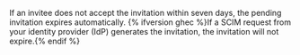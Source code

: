 If an invitee does not accept the invitation within seven days, the pending invitation expires automatically. {% ifversion ghec %}If a SCIM request from your identity provider (IdP) generates the invitation, the invitation will not expire.{% endif %}
